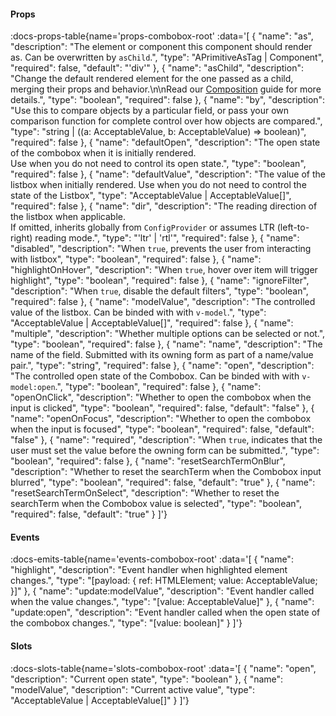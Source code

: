 <!-- This file was automatic generated. Do not edit it manually -->

#### Props
:docs-props-table{name='props-combobox-root' :data='[
  {
    "name": "as",
    "description": "The element or component this component should render as. Can be overwritten by `asChild`.",
    "type": "APrimitiveAsTag | Component",
    "required": false,
    "default": "\'div\'"
  },
  {
    "name": "asChild",
    "description": "Change the default rendered element for the one passed as a child, merging their props and behavior.\\n\\nRead our [Composition](https://akar.vinicunca.dev/core/guides/composition) guide for more details.",
    "type": "boolean",
    "required": false
  },
  {
    "name": "by",
    "description": "Use this to compare objects by a particular field, or pass your own comparison function for complete control over how objects are compared.",
    "type": "string | ((a: AcceptableValue, b: AcceptableValue) => boolean)",
    "required": false
  },
  {
    "name": "defaultOpen",
    "description": "The open state of the combobox when it is initially rendered. <br> Use when you do not need to control its open state.",
    "type": "boolean",
    "required": false
  },
  {
    "name": "defaultValue",
    "description": "The value of the listbox when initially rendered. Use when you do not need to control the state of the Listbox",
    "type": "AcceptableValue | AcceptableValue[]",
    "required": false
  },
  {
    "name": "dir",
    "description": "The reading direction of the listbox when applicable. <br> If omitted, inherits globally from `ConfigProvider` or assumes LTR (left-to-right) reading mode.",
    "type": "\'ltr\' | \'rtl\'",
    "required": false
  },
  {
    "name": "disabled",
    "description": "When `true`, prevents the user from interacting with listbox",
    "type": "boolean",
    "required": false
  },
  {
    "name": "highlightOnHover",
    "description": "When `true`, hover over item will trigger highlight",
    "type": "boolean",
    "required": false
  },
  {
    "name": "ignoreFilter",
    "description": "When `true`, disable the default filters",
    "type": "boolean",
    "required": false
  },
  {
    "name": "modelValue",
    "description": "The controlled value of the listbox. Can be binded with with `v-model`.",
    "type": "AcceptableValue | AcceptableValue[]",
    "required": false
  },
  {
    "name": "multiple",
    "description": "Whether multiple options can be selected or not.",
    "type": "boolean",
    "required": false
  },
  {
    "name": "name",
    "description": "The name of the field. Submitted with its owning form as part of a name/value pair.",
    "type": "string",
    "required": false
  },
  {
    "name": "open",
    "description": "The controlled open state of the Combobox. Can be binded with with `v-model:open`.",
    "type": "boolean",
    "required": false
  },
  {
    "name": "openOnClick",
    "description": "Whether to open the combobox when the input is clicked",
    "type": "boolean",
    "required": false,
    "default": "false"
  },
  {
    "name": "openOnFocus",
    "description": "Whether to open the combobox when the input is focused",
    "type": "boolean",
    "required": false,
    "default": "false"
  },
  {
    "name": "required",
    "description": "When `true`, indicates that the user must set the value before the owning form can be submitted.",
    "type": "boolean",
    "required": false
  },
  {
    "name": "resetSearchTermOnBlur",
    "description": "Whether to reset the searchTerm when the Combobox input blurred",
    "type": "boolean",
    "required": false,
    "default": "true"
  },
  {
    "name": "resetSearchTermOnSelect",
    "description": "Whether to reset the searchTerm when the Combobox value is selected",
    "type": "boolean",
    "required": false,
    "default": "true"
  }
]'} 

#### Events

:docs-emits-table{name='events-combobox-root' :data='[
  {
    "name": "highlight",
    "description": "Event handler when highlighted element changes.",
    "type": "[payload: { ref: HTMLElement; value: AcceptableValue; }]"
  },
  {
    "name": "update:modelValue",
    "description": "Event handler called when the value changes.",
    "type": "[value: AcceptableValue]"
  },
  {
    "name": "update:open",
    "description": "Event handler called when the open state of the combobox changes.",
    "type": "[value: boolean]"
  }
]'} 

#### Slots

:docs-slots-table{name='slots-combobox-root' :data='[
  {
    "name": "open",
    "description": "Current open state",
    "type": "boolean"
  },
  {
    "name": "modelValue",
    "description": "Current active value",
    "type": "AcceptableValue | AcceptableValue[]"
  }
]'} 

